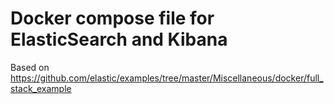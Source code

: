 # Docker compose file for ElasticSearch and Kibana

Based on https://github.com/elastic/examples/tree/master/Miscellaneous/docker/full_stack_example


